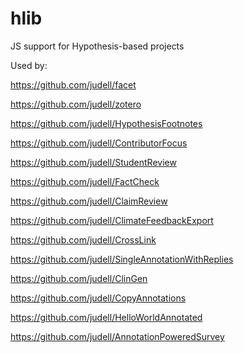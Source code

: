 # hlib
JS support for Hypothesis-based projects

Used by:

https://github.com/judell/facet

https://github.com/judell/zotero

https://github.com/judell/HypothesisFootnotes

https://github.com/judell/ContributorFocus

https://github.com/judell/StudentReview

https://github.com/judell/FactCheck

https://github.com/judell/ClaimReview

https://github.com/judell/ClimateFeedbackExport

https://github.com/judell/CrossLink

https://github.com/judell/SingleAnnotationWithReplies

https://github.com/judell/ClinGen
 
https://github.com/judell/CopyAnnotations

https://github.com/judell/HelloWorldAnnotated

https://github.com/judell/AnnotationPoweredSurvey

